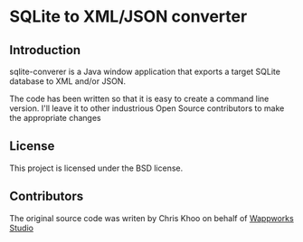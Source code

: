 # SQLite to XML/JSON converter

## Introduction

sqlite-converer is a Java window application that exports a target SQLite database to XML and/or JSON.

The code has been written so that it is easy to create a command line version. I'll leave it to other industrious Open Source contributors to make the appropriate changes



## License

This project is licensed under the BSD license.


## Contributors

The original source code was writen by Chris Khoo on behalf of [Wappworks Studio](http://www.wappworks.com)

